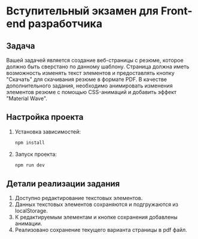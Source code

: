 # Вступительный экзамен для Front-end разработчика

## Задача

Вашей задачей является создание веб-страницы с резюме, которое должно быть сверстано по данному шаблону. Страница должна иметь возможность изменять текст элементов и предоставлять кнопку "Скачать" для скачивания резюме в формате PDF. В качестве дополнительного задания, необходимо анимировать изменения элементов резюме с помощью CSS-анимаций и добавить эффект "Material Wave".


##  Настройка проекта

1. Установка зависимостей:

    ```bash
    npm install
    ```

2. Запуск проекта:

    ```bash
    npm run dev
    ```
   
## Детали реализации задания
1. Доступно редактирование текстовых элементов.
2. Данных текстовых элементов сохраняются и подгружаются из localStorage.
3. К редактируемым элементам и кнопке сохранения добавлены анимации. 
4. Реализовано сохранение текущего варианта страницы в pdf файл.
